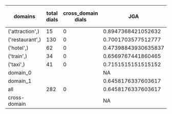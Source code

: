 | domains         |   total dials |   cross_domain dials | JGA                 | RSA                | TA                 | CDTA   |   total turns |   cross-domain turns |
|-----------------|---------------|----------------------|---------------------|--------------------|--------------------|--------|---------------|----------------------|
| ('attraction',) |            15 |                    0 | 0.8947368421052632  | 0.9502923976608186 | 0.9298245614035088 | NA     |            57 |                    0 |
| ('restaurant',) |           130 |                    0 | 0.7001703577512777  | 0.9110134310134304 | 0.8228279386712095 | NA     |           587 |                    0 |
| ('hotel',)      |            62 |                    0 | 0.47398843930635837 | 0.8379468599033816 | 0.6791907514450867 | NA     |           346 |                    0 |
| ('train',)      |            34 |                    0 | 0.6569767441860465  | 0.8648915187376722 | 0.872093023255814  | NA     |           172 |                    0 |
| ('taxi',)       |            41 |                    0 | 0.7151515151515152  | 0.8642557651991616 | 0.8787878787878788 | NA     |           165 |                    0 |
| domain_0        |               |                      | NA                  | NA                 | NA                 | NA     |             0 |                    0 |
| domain_1        |               |                      | 0.6458176337603617  | 0.8819654173456444 | 0.8033157498116051 | NA     |          1327 |                    0 |
| all             |           282 |                    0 | 0.6458176337603617  | 0.8819654173456444 | 0.8033157498116051 | NA     |          1327 |                    0 |
| cross-domain    |               |                      | NA                  | NA                 | NA                 | NA     |             0 |                    0 |

